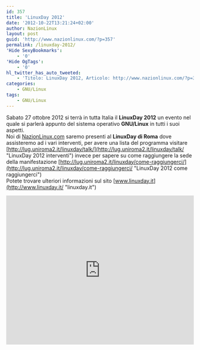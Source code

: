 ```yaml
---
id: 357
title: 'LinuxDay 2012'
date: '2012-10-22T13:21:24+02:00'
author: NazionLinux
layout: post
guid: 'http://www.nazionlinux.com/?p=357'
permalink: /linuxday-2012/
'Hide SexyBookmarks':
    - '0'
'Hide OgTags':
    - '0'
hl_twitter_has_auto_tweeted:
    - 'Titolo: LinuxDay 2012, Articolo: http://www.nazionlinux.com/?p=357'
categories:
    - GNU/Linux
tags:
    - GNU/Linux
---
```


Sabato 27 ottobre 2012 si terrà in tutta Italia il **LinuxDay 2012** un evento nel quale si parlerà appunto del sistema operativo **GNU/Linux** in tutti i suoi aspetti.  
Noi di [NazionLinux.com](http://www.nazionlinux.com "NazionLinux.com") saremo presenti al **LinuxDay di Roma** dove assisteremo ad i vari interventi, per avere una lista del programma visitare [http://lug.uniroma2.it/linuxday/talk/](http://lug.uniroma2.it/linuxday/talk/ "LinuxDay 2012 interventi") invece per sapere su come raggiungere la sede della manifestazione [http://lug.uniroma2.it/linuxday/come-raggiungerci/](http://lug.uniroma2.it/linuxday/come-raggiungerci/ "LinuxDay 2012 come raggiungerci")  
Potete trovare ulteriori informazioni sul sito [www.linuxday.it](http://www.linuxday.it/ "linuxday.it")

<iframe frameborder="0" height="400" loading="lazy" marginheight="0" marginwidth="0" scrolling="no" src="https://maps.google.it/maps?f=q&source=s_q&hl=en&geocode=FVN2fgIdWQ3AACkhLbtPN4glEzEfeInN9VVygw%3BFa6jfgIdQJ_AAA&q=Via+del+Politecnico,+Roma&aq=1&oq=via+del+poli&sll=41.853724,12.624224&sspn=0.004595,0.009645&t=h&dirflg=r&ttype=now&noexp=0&noal=0&sort=def&ie=UTF8&hq=&hnear=Via+del+Politecnico,+Roma,+Lazio&view=map&start=0&ll=41.85559,12.621029&spn=0.007975,0.021136&z=14&iwloc=A&output=embed" width="100%"></iframe>